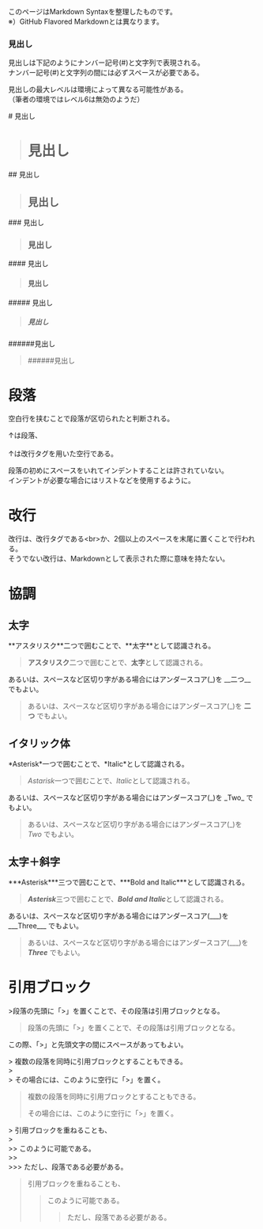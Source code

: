 このページはMarkdown Syntaxを整理したものです。  
※）GitHub Flavored Markdownとは異なります。

### 見出し
見出しは下記のようにナンバー記号(\#)と文字列で表現される。  
ナンバー記号(\#)と文字列の間には必ずスペースが必要である。

見出しの最大レベルは環境によって異なる可能性がある。  
（筆者の環境ではレベル6は無効のようだ）

\# 見出し
> # 見出し
\#\# 見出し
> ## 見出し
\#\#\# 見出し
> ### 見出し
\#\#\#\# 見出し
> #### 見出し
\#\#\#\#\# 見出し
> ##### 見出し
\#\#\#\#\#\#見出し
> ######見出し


# 段落
空白行を挟むことで段落が区切られたと判断される。

↑は段落、  
<br>
↑は改行タグを用いた空行である。

段落の初めにスペースをいれてインデントすることは許されていない。  
インデントが必要な場合にはリストなどを使用するように。

# 改行
改行は、改行タグである\<br>か、2個以上のスペースを末尾に置くことで行われる。  
そうでない改行は、Markdownとして表示された際に意味を持たない。

# 協調
## 太字
\*\*アスタリスク\*\*二つで囲むことで、\*\*太字\*\*として認識される。  
> **アスタリスク**二つで囲むことで、**太字**として認識される。

あるいは、スペースなど区切り字がある場合にはアンダースコア(\_)を \_\_二つ\_\_ でもよい。  
> あるいは、スペースなど区切り字がある場合にはアンダースコア(\_)を __二つ__ でもよい。

## イタリック体
\*Asterisk\*一つで囲むことで、\*Italic\*として認識される。  
> *Astarisk*一つで囲むことで、*Italic*として認識される。

あるいは、スペースなど区切り字がある場合にはアンダースコア(\_)を \_Two\_ でもよい。  
> あるいは、スペースなど区切り字がある場合にはアンダースコア(\_)を _Two_ でもよい。

## 太字＋斜字
\*\*\*Asterisk\*\*\*三つで囲むことで、\*\*\*Bold and Italic\*\*\*として認識される。  
> ***Asterisk***三つで囲むことで、***Bold and Italic***として認識される。

あるいは、スペースなど区切り字がある場合にはアンダースコア(\_\_\_)を \_\_\_Three\_\_\_ でもよい。  
> あるいは、スペースなど区切り字がある場合にはアンダースコア(\___)を ___Three___ でもよい。

# 引用ブロック
\>段落の先頭に「\>」を置くことで、その段落は引用ブロックとなる。

>段落の先頭に「\>」を置くことで、その段落は引用ブロックとなる。

この際、「\>」と先頭文字の間にスペースがあってもよい。

\> 複数の段落を同時に引用ブロックとすることもできる。  
\>  
\> その場合には、このように空行に「\>」を置く。

> 複数の段落を同時に引用ブロックとすることもできる。
>
> その場合には、このように空行に「\>」を置く。

\> 引用ブロックを重ねることも、  
\>   
\>> このように可能である。  
\>>   
\>>> ただし、段落である必要がある。

> 引用ブロックを重ねることも、
> 
>> このように可能である。
>> 
>>> ただし、段落である必要がある。
